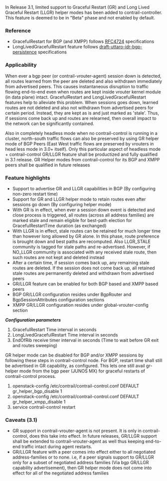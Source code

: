 In Release 3.1, limited support to Graceful Restart (GR) and Long Lived Graceful Restart (LLGR) helper modes has been added to contrail-controller. This feature is deemed to be in "Beta" phase and not enabled by default.

### Reference
* GracefulRestart for BGP (and XMPP) follows [RFC4724](https://tools.ietf.org/html/rfc4724) specifications
* LongLivedGracefulRestart feature follows [draft-uttaro-idr-bgp-persistence](https://tools.ietf.org/html/draft-uttaro-idr-bgp-persistence-03) specifications

### Applicability 
When ever a bgp peer (or contrail-vrouter-agent) session down is detected, all routes learned from the peer are deleted and also withdrawn immediately from advertised peers. This causes instantaneous disruption to traffic flowing end-to-end even when routes are kept inside vrouter kernel module (in data plane) intact. GracefulRestart and LongLivedGracefulRestart features help to alleviate this problem. When sessions goes down, learned routes are not deleted and also not withdrawn from advertised peers for certain period. Instead, they are kept as is and just marked as 'stale'. Thus, if sessions come back up and routes are relearned, then overall impact to the network can be significantly contained.

Also in completely headless mode when no contrail-control is running in a cluster, north-south traffic flows can also be preserved by using GR helper mode of BGP Peers (East West traffic flows are preserved by vrouters in head less mode in 3.0+ itself). Only this particular aspect of headless mode + contrail-control GR/LLGR feature shall be productized and fully qualified in 3.1 release. GR Helper modes from contrail-control for its BGP and XMPP peers shall be qualified in future releases

### Feature highlights
* Support to advertise GR and LLGR capabilities in BGP (By configuring non-zero restart time)
* Support for GR and LLGR helper mode to retain routes even after sessions go down (By configuring helper mode)
* With GR is in effect, when ever a session down event is detected and close process is triggered, all routes (across all address families) are marked stale and remain eligible for best-path election for GracefulRestartTime duration (as exchanged)
* With LLGR is in effect, stale routes can be retained for much longer time than however long allowed by GR alone. In this phase, route preference is brought down and best paths are recomputed. Also LLGR_STALE community is tagged for stale paths and re-advertised. However, if NO_LLGR community is associated with any received stale route, then such routes are not kept and deleted instead
* After a certain time, if session comes back up, any remaining stale routes are deleted. If the session does not come back up, all retained stale routes are permanently deleted and withdrawn from advertised peers
* GR/LLGR feature can be enabled for both BGP based and XMPP based peers
* BGP GR/LLGR configuration resides under BgpRouter and BgpSessionAttributes configuration sections
* XMPP GR/LLGR configuration resides under global-vrouter-config section

***Configuration parameters***

1. GracefulRestart Time interval in seconds
2. LongLivedGracefulRestart Time interval in seconds
3. EndOfRib receive timer interval in seconds (Time to wait before GR exit and routes sweeping)

GR helper mode can be disabled for BGP and/or XMPP sessions by following these steps in contrail-control node. For BGP, restart time shall still be advertised in GR capability, as configured. This lets one still avail gr-helper mode from the bgp peer (JUNOS MX) for graceful restarts of contrail-control process.

1. openstack-config /etc/contrail/contrail-control.conf DEFAULT gr_helper_bgp_disable 1
2. openstack-config /etc/contrail/contrail-control.conf DEFAULT gr_helper_xmpp_disable 1
3. service contrail-control restart

### Caveats (3.1)
* GR support in contrail-vrouter-agent is not present. It is only in contrail-control, does this take into effect. In future releases, GR/LLGR support shall be extended to contrail-vrouter-agent as well thus keeping end-to-end traffic intact during agent restarts.
* GR/LLGR feature with a peer comes into effect either to all negotiated address-families or to none. i.e, if a peer signals support to GR/LLGR only for a subset of negotiated address families (Via bgp GR/LLGR capability advertisement), then GR helper mode does not come into effect for all of the negotiated address families
